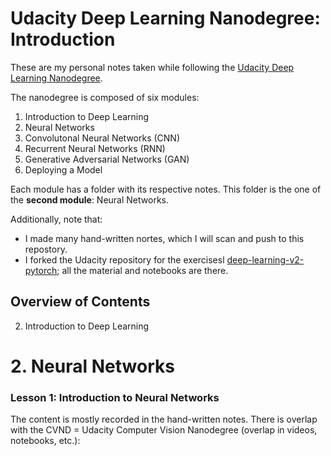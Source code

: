 # Udacity Deep Learning Nanodegree: Introduction

These are my personal notes taken while following the [Udacity Deep Learning Nanodegree](https://www.udacity.com/course/deep-learning-nanodegree--nd101).

The nanodegree is composed of six modules:

1. Introduction to Deep Learning
2. Neural Networks
3. Convolutonal Neural Networks (CNN)
4. Recurrent Neural Networks (RNN)
5. Generative Adversarial Networks (GAN)
6. Deploying a Model

Each module has a folder with its respective notes. This folder is the one of the **second module**: Neural Networks.

Additionally, note that:
- I made many hand-written nortes, which I will scan and push to this repostory.
- I forked the Udacity repository for the exercisesl [deep-learning-v2-pytorch](https://github.com/mxagar/deep-learning-v2-pytorch); all the material and  notebooks are there.

## Overview of Contents

2. Introduction to Deep Learning

# 2. Neural Networks

### Lesson 1: Introduction to Neural Networks

The content is mostly recorded in the hand-written notes.
There is overlap with the CVND = Udacity Computer Vision Nanodegree (overlap in videos, notebooks, etc.):



